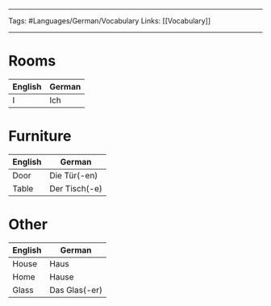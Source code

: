___
Tags: #Languages/German/Vocabulary 
Links: [[Vocabulary]]
___
# Rooms
English | German
------------ | ------------
I | Ich

# Furniture
English | German
------------ | ------------
Door | Die Tür(-en)
Table | Der Tisch(-e)

# Other
English | German
------------ | ------------
House | Haus
Home | Hause
Glass | Das Glas(-er)